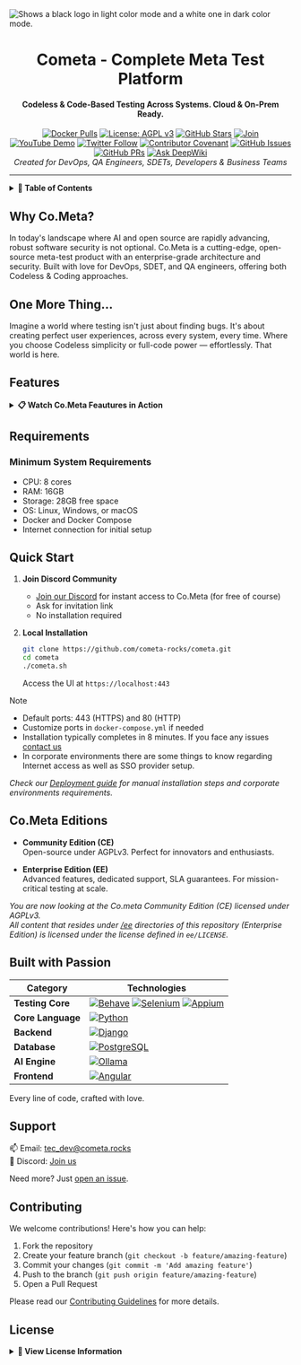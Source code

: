 <picture>
  <source media="(prefers-color-scheme: dark)" srcset="https://raw.githubusercontent.com/cometa-rocks/cometa_documentation/main/img/logos/COMETAROCKS_LogoEslog_Y_W.png">
  <source media="(prefers-color-scheme: light)" srcset="https://raw.githubusercontent.com/cometa-rocks/cometa_documentation/main/img/logos/COMETAROCKS_LogoEslog_Y_B.png">
  <img alt="Shows a black logo in light color mode and a white one in dark color mode." src="https://user-images.githubusercontent.com/25423296/163456779-a8556205-d0a5-45e2-ac17-42d089e3c3f8.png">
</picture>
<div align="center">
  <h1>Cometa - Complete Meta Test Platform</h1>
  <h4>Codeless & Code-Based Testing Across Systems. Cloud & On-Prem Ready.</h4>

  [![Docker Pulls](https://img.shields.io/docker/pulls/cometa/django?style=flat-square)](https://hub.docker.com/r/cometa/django)
  [![License: AGPL v3](https://img.shields.io/badge/License-AGPL%20v3-blue.svg?style=flat-square)](https://www.gnu.org/licenses/agpl-3.0.html)
  [![GitHub Stars](https://img.shields.io/github/stars/cometa-rocks/cometa?style=social)](https://github.com/cometa-rocks/cometa/stargazers)
  [![Join](https://img.shields.io/discord/810822044367061042?label=Join%20our%20Community&logo=discord)](https://discord.gg/PUxt5bsRej)
  [![YouTube Demo](https://img.shields.io/badge/Watch-Demo-red?logo=youtube&style=flat-square)](https://youtu.be/s86rnmbLDpc)
  [![Twitter Follow](https://img.shields.io/twitter/follow/cometa_rocks?style=social)](https://twitter.com/cometa_rocks)
  [![Contributor Covenant](https://img.shields.io/badge/Contributor%20Covenant-2.1-4baaaa.svg)](CODE_OF_CONDUCT.md)
  [![GitHub Issues](https://img.shields.io/github/issues/cometa-rocks/cometa?style=flat-square)](https://github.com/cometa-rocks/cometa/issues)
  [![GitHub PRs](https://img.shields.io/github/issues-pr/cometa-rocks/cometa?style=flat-square)](https://github.com/cometa-rocks/cometa/pulls)
  [![Ask DeepWiki](https://deepwiki.com/badge.svg)](https://deepwiki.com/cometa-rocks/cometa)
  <br/>
  <em>Created for DevOps, QA Engineers, SDETs, Developers & Business Teams</em>
</div>

---

<details>
<summary><b>📑 Table of Contents</b></summary>

- [Why Co.Meta?](#why-cometa)
- [Features](#features)
- [Requirements](#requirements)
- [Quick Start](#quick-start)
- [Editions](#cometa-editions)
- [Technology Stack](#built-with-passion)
- [Support](#support)
- [License](#license)
- [Contributing](#contributing)
</details>

## Why Co.Meta?

In today's landscape where AI and open source are rapidly advancing, robust software security is not optional. Co.Meta is a cutting-edge, open-source meta-test product with an enterprise-grade architecture and security. Built with love for DevOps, SDET, and QA engineers, offering both Codeless & Coding approaches.

## One More Thing...
Imagine a world where testing isn't just about finding bugs. It's about creating perfect user experiences, across every system, every time. Where you choose Codeless simplicity or full-code power — effortlessly. That world is here.

## Features

<details>
<summary><b>📋 Watch Co.Meta Feautures in Action</b></summary>

| Feature | Status | Description | Video |
|---------|--------|-------------|-------|
| Accessibility | ✔️ | Automated accessibility testing compliant with European Accessibility Act | [Watch Demo](https://www.youtube.com/watch?v=04bZhh2188Y) |
| AI & Automation | ✔️ | AI-powered test automation and analysis | [Watch Demo](https://www.loom.com/share/1d5cdb0681ab46308ddf96de0b824e10?sid=5cb1df8b-04ac-4dcd-96e5-47e2a96565b6) |
| API | ✔️ | Advanced API testing with header and payload management | [Watch Demo](https://youtu.be/plC8qag08ZQ) |
| Automation | ✔️ | REST API automation with JSON and XML support | [Watch Demo](https://www.youtube.com/watch?v=QQf6nrAP-Sw) |
| CI/CD Integration | ✔️ | Seamless integration with major CI/CD platforms | [Part 1](https://youtu.be/TFsZSmyM4wU) + [Part 2](https://youtu.be/TD9U_cbM_JA) |
| Data-Driven | ✔️ | Advanced file handling and data-driven testing | [Watch Demo](https://youtu.be/f-3PxxhrIGY) |
| Database Testing | ✔️ | Comprehensive database testing capabilities | [Watch Demo](https://www.youtube.com/watch?v=uGRXoUh3aFA) |
| E2E | ✔️ | End-to-end testing across multiple platforms | Coming Soon |
| Mobile | ✔️ | Mobile application testing | Coming Soon |
| Windows | ✔️ | Native Windows application testing | [Watch Demo](https://youtu.be/9AqaR4W2Z1Y) |
| Monitoring | ✔️ | Real-time test monitoring and reporting | Coming Soon |
| Load Testing | ✔️ | Performance and load testing capabilities | [Watch Demo](https://www.youtube.com/watch?v=hWAyx6iBbU4) |
| Basic Security | ✔️ | Basic security testing features | Coming Soon |

</details>

## Requirements

### Minimum System Requirements
- CPU: 8 cores
- RAM: 16GB
- Storage: 28GB free space
- OS: Linux, Windows, or macOS
- Docker and Docker Compose
- Internet connection for initial setup

## Quick Start

1. **Join Discord Community**
   - [Join our Discord](https://discord.gg/e3uBKHhKW5) for instant access to Co.Meta (for free of course)
   - Ask for invitation link
   - No installation required

2. **Local Installation**
   ```bash
   git clone https://github.com/cometa-rocks/cometa.git
   cd cometa
   ./cometa.sh
   ```
   Access the UI at `https://localhost:443`

> [!NOTE]
> - Default ports: 443 (HTTPS) and 80 (HTTP)
> - Customize ports in `docker-compose.yml` if needed
> - Installation typically completes in 8 minutes. If you face any issues [contact us](#support)
> - In corporate environments there are some things to know regarding Internet access as well as SSO provider setup.

*Check our [Deployment guide](https://github.com/cometa-rocks/cometa_documentation/blob/main/docs/admin/deployment.md) for manual installation steps and corporate environments requirements.*

## Co.Meta Editions

- **Community Edition (CE)**  
  Open-source under AGPLv3. Perfect for innovators and enthusiasts.

- **Enterprise Edition (EE)**  
  Advanced features, dedicated support, SLA guarantees. For mission-critical testing at scale.

*You are now looking at the Co.meta Community Edition (CE) licensed under AGPLv3.* </br>
*All content that resides under [/ee](https://github.com/search?q=repo%3Acometa-rocks%2Fcometa%20%2Fee&type=code) directories of this repository (Enterprise Edition) is licensed under the license defined in `ee/LICENSE`.*

## Built with Passion

| Category | Technologies |
|----------|-------------|
| **Testing Core** | [![Behave](https://img.shields.io/badge/Behave-000000?style=for-the-badge&logo=python&logoColor=white)](https://behave.readthedocs.io/en/stable/) [![Selenium](https://img.shields.io/badge/Selenium-43B02A?style=for-the-badge&logo=selenium&logoColor=white)](https://selenium.dev/) [![Appium](https://img.shields.io/badge/Appium-000000?style=for-the-badge&logo=appium&logoColor=white)](https://appium.io/) |
| **Core Language** | [![Python](https://img.shields.io/badge/Python-3776AB?style=for-the-badge&logo=python&logoColor=white)](https://python.org) |
| **Backend** | [![Django](https://img.shields.io/badge/Django-092E20?style=for-the-badge&logo=django&logoColor=white)](https://www.djangoproject.com/) |
| **Database** | [![PostgreSQL](https://img.shields.io/badge/PostgreSQL-316192?style=for-the-badge&logo=postgresql&logoColor=white)](https://www.postgresql.org/) |
| **AI Engine** | [![Ollama](https://img.shields.io/badge/Ollama-000000?style=for-the-badge&logo=ollama&logoColor=white)](https://ollama.com) |
| **Frontend** | [![Angular](https://img.shields.io/badge/Angular-DD0031?style=for-the-badge&logo=angular&logoColor=white)](https://angular.io/) |

Every line of code, crafted with love.

## Support
📫 Email: [tec_dev@cometa.rocks](mailto:tec_dev@cometa.rocks)  
💬 Discord: [Join us](https://discord.gg/e3uBKHhKW5)

Need more? Just [open an issue](https://github.com/cometa-rocks/cometa/issues).

## Contributing

We welcome contributions! Here's how you can help:

1. Fork the repository
2. Create your feature branch (`git checkout -b feature/amazing-feature`)
3. Commit your changes (`git commit -m 'Add amazing feature'`)
4. Push to the branch (`git push origin feature/amazing-feature`)
5. Open a Pull Request

Please read our [Contributing Guidelines](CONTRIBUTING.md) for more details.

## License

<details>
<summary><b>📜 View License Information</b></summary>

Copyright 2025 COMETA ROCKS S.L.

Portions of this software are licensed as follows:

* All content that resides under "ee/" directory of this repository (Enterprise Edition) is licensed under the license defined in "ee/LICENSE".
* All third party components incorporated into the Co.meta Software are licensed under the original license provided by the owner of the applicable component.
* Content outside of the above mentioned directories or restrictions above is available under the "AGPLv3" license as defined in `LICENSE` file.

</details>